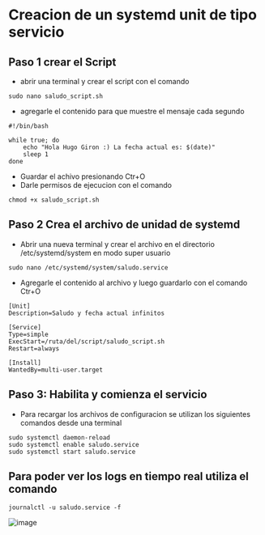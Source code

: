 # Creacion de un systemd unit de tipo servicio

## Paso 1 crear el Script
* abrir una terminal y crear el script con el comando

``` sudo nano saludo_script.sh ```

* agregarle el contenido para que muestre el mensaje cada segundo

```
#!/bin/bash

while true; do
    echo "Hola Hugo Giron :) La fecha actual es: $(date)"
    sleep 1
done
```


* Guardar el achivo presionando Ctr+O 
* Darle permisos de ejecucion con el comando

``` chmod +x saludo_script.sh ```

## Paso 2 Crea el archivo de unidad de systemd

* Abrir una nueva terminal y crear el archivo en el directorio /etc/systemd/system en modo super usuario

``` sudo nano /etc/systemd/system/saludo.service ```

* Agregarle el contenido al archivo y luego guardarlo con el comando Ctr+O

```
[Unit]
Description=Saludo y fecha actual infinitos

[Service]
Type=simple
ExecStart=/ruta/del/script/saludo_script.sh
Restart=always

[Install]
WantedBy=multi-user.target
```

## Paso 3: Habilita y comienza el servicio

* Para recargar los archivos de configuracion se utilizan los siguientes comandos desde una terminal
``` 
sudo systemctl daemon-reload
sudo systemctl enable saludo.service
sudo systemctl start saludo.service
```

## Para poder ver los logs en tiempo real utiliza el comando

```
journalctl -u saludo.service -f

```

![image](https://github.com/HugoGG202004807/so1_actividades_202004807/assets/81279833/956c9713-8bab-421a-88c2-482bf8868d9a)







